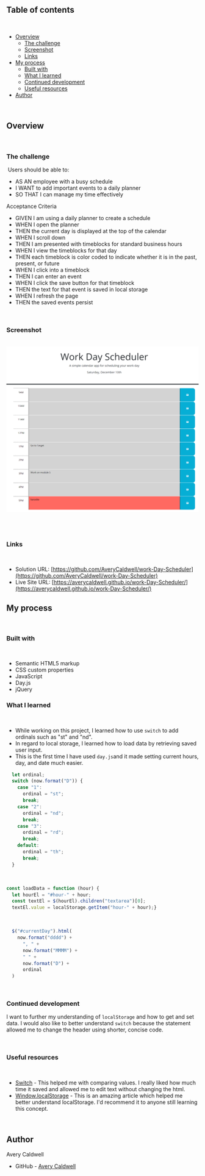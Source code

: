 ## Table of contents
​
- [Overview](#overview)
  - [The challenge](#the-challenge)
  - [Screenshot](#screenshot)
  - [Links](#links)
- [My process](#my-process)
  - [Built with](#built-with)
  - [What I learned](#what-i-learned)
  - [Continued development](#continued-development)
  - [Useful resources](#useful-resources)
- [Author](#author)

​
## Overview
​
### The challenge
​
Users should be able to:
​
- AS AN employee with a busy schedule
- I WANT to add important events to a daily planner
- SO THAT I can manage my time effectively


Acceptance Criteria

- GIVEN I am using a daily planner to create a schedule
- WHEN I open the planner
- THEN the current day is displayed at the top of the calendar
- WHEN I scroll down
- THEN I am presented with timeblocks for standard business hours
- WHEN I view the timeblocks for that day
- THEN each timeblock is color coded to indicate whether it is in the past, present, or future
- WHEN I click into a timeblock
- THEN I can enter an event
- WHEN I click the save button for that timeblock
- THEN the text for that event is saved in local storage
- WHEN I refresh the page
- THEN the saved events persist

​
### Screenshot
​
![](./Assets/images/screenshot.png)
​

​
### Links
​
- Solution URL: [https://github.com/AveryCaldwell/work-Day-Scheduler](https://github.com/AveryCaldwell/work-Day-Scheduler)
- Live Site URL: [https://averycaldwell.github.io/work-Day-Scheduler/](https://averycaldwell.github.io/work-Day-Scheduler/)
​
## My process
​
### Built with
​
- Semantic HTML5 markup
- CSS custom properties
- JavaScript
- Day.js
- jQuery
​
​
​
### What I learned
​
- While working on this project, I learned how to use `switch` to add ordinals such as "st" and "nd".
- In regard to local storage, I learned how to load data by retrieving saved user input.
- This is the first time I have used `day.js`and it made setting current hours, day, and date much easier.
​
​
```js
  let ordinal;
  switch (now.format("D")) {
    case "1":
      ordinal = "st";
      break;
    case "2":
      ordinal = "nd";
      break;
    case "3":
      ordinal = "rd";
      break;
    default:
      ordinal = "th";
      break;
  }
```
​
```js
const loadData = function (hour) {
  let hourEl = "#hour-" + hour;
  const textEl = $(hourEl).children("textarea")[0];
  textEl.value = localStorage.getItem("hour-" + hour);}
```
​
```js
  $("#currentDay").html(
    now.format("dddd") +
      ", " +
      now.format("MMMM") +
      " " +
      now.format("D") +
      ordinal
  )
```
​<br>

### Continued development

​I want to further my understanding of `localStorage` and how to get and set data. I would also like to better understand `switch` because the statement allowed me to change the header using shorter, concise code.

<br>

### Useful resources
​
- [Switch](https://developer.mozilla.org/en-US/docs/Web/JavaScript/Reference/Statements/switch) - This helped me with comparing values. I really liked how much time it saved and allowed me to edit text without changing the html.
- [Window.localStorage](https://developer.mozilla.org/en-US/docs/Web/API/Window/localStorage) - This is an amazing article which helped me better understand localStorage. I'd recommend it to anyone still learning this concept.
​

​<br>

## Author
Avery Caldwell
- GitHub - [Avery Caldwell](https://github.com/AveryCaldwell)
​
​<br>
